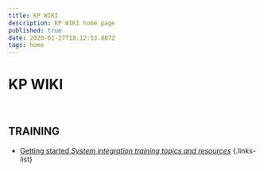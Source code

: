 ```yaml
---
title: KP WIKI
description: KP WIKI home page 
published: true
date: 2020-01-27T18:12:53.807Z
tags: home
---
```


# KP WIKI 

<p>&nbsp;</p>

## TRAINING 

- [Getting started *System integration training topics and resources*](/home/training/tableOfContents)
{.links-list}
